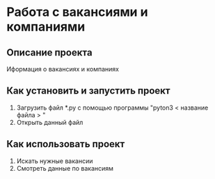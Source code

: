 # Работа с вакансиями и компаниями 
## Описание проекта
Иформация о вакансиях и компаниях 
## Как установить и запустить проект 
1. Загрузить файл *.py с помощью программы "pyton3 < название файла > "
2. Открыть данный файл
## Как использовать проект 
1. Искать нужные вакансии
2. Смотреть данные по вакансиям 
   
